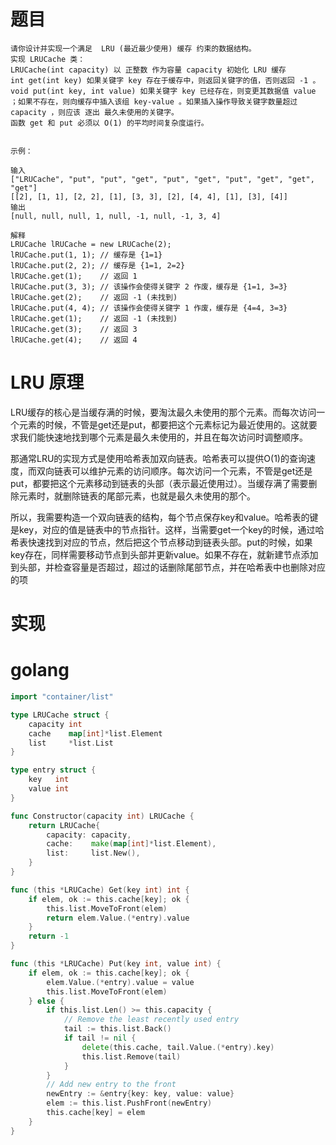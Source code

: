 <!--
 * @Author: JohnJeep
 * @Date: 2025-04-15 11:29:15
 * @LastEditors: JohnJeep
 * @LastEditTime: 2025-04-15 11:31:19
 * @Description: LRU 算法
 * Copyright (c) 2025 by John Jeep, All Rights Reserved. 
-->
# 题目

```
请你设计并实现一个满足  LRU (最近最少使用) 缓存 约束的数据结构。
实现 LRUCache 类：
LRUCache(int capacity) 以 正整数 作为容量 capacity 初始化 LRU 缓存
int get(int key) 如果关键字 key 存在于缓存中，则返回关键字的值，否则返回 -1 。
void put(int key, int value) 如果关键字 key 已经存在，则变更其数据值 value ；如果不存在，则向缓存中插入该组 key-value 。如果插入操作导致关键字数量超过 capacity ，则应该 逐出 最久未使用的关键字。
函数 get 和 put 必须以 O(1) 的平均时间复杂度运行。


示例：

输入
["LRUCache", "put", "put", "get", "put", "get", "put", "get", "get", "get"]
[[2], [1, 1], [2, 2], [1], [3, 3], [2], [4, 4], [1], [3], [4]]
输出
[null, null, null, 1, null, -1, null, -1, 3, 4]

解释
LRUCache lRUCache = new LRUCache(2);
lRUCache.put(1, 1); // 缓存是 {1=1}
lRUCache.put(2, 2); // 缓存是 {1=1, 2=2}
lRUCache.get(1);    // 返回 1
lRUCache.put(3, 3); // 该操作会使得关键字 2 作废，缓存是 {1=1, 3=3}
lRUCache.get(2);    // 返回 -1 (未找到)
lRUCache.put(4, 4); // 该操作会使得关键字 1 作废，缓存是 {4=4, 3=3}
lRUCache.get(1);    // 返回 -1 (未找到)
lRUCache.get(3);    // 返回 3
lRUCache.get(4);    // 返回 4

```


# LRU 原理

LRU缓存的核心是当缓存满的时候，要淘汰最久未使用的那个元素。而每次访问一个元素的时候，不管是get还是put，都要把这个元素标记为最近使用的。这就要求我们能快速地找到哪个元素是最久未使用的，并且在每次访问时调整顺序。

那通常LRU的实现方式是使用哈希表加双向链表。哈希表可以提供O(1)的查询速度，而双向链表可以维护元素的访问顺序。每次访问一个元素，不管是get还是put，都要把这个元素移动到链表的头部（表示最近使用过）。当缓存满了需要删除元素时，就删除链表的尾部元素，也就是最久未使用的那个。

所以，我需要构造一个双向链表的结构，每个节点保存key和value。哈希表的键是key，对应的值是链表中的节点指针。这样，当需要get一个key的时候，通过哈希表快速找到对应的节点，然后把这个节点移动到链表头部。put的时候，如果key存在，同样需要移动节点到头部并更新value。如果不存在，就新建节点添加到头部，并检查容量是否超过，超过的话删除尾部节点，并在哈希表中也删除对应的项

# 实现

# golang

```go
import "container/list"

type LRUCache struct {
    capacity int
    cache    map[int]*list.Element
    list     *list.List
}

type entry struct {
    key   int
    value int
}

func Constructor(capacity int) LRUCache {
    return LRUCache{
        capacity: capacity,
        cache:    make(map[int]*list.Element),
        list:     list.New(),
    }
}

func (this *LRUCache) Get(key int) int {
    if elem, ok := this.cache[key]; ok {
        this.list.MoveToFront(elem)
        return elem.Value.(*entry).value
    }
    return -1
}

func (this *LRUCache) Put(key int, value int) {
    if elem, ok := this.cache[key]; ok {
        elem.Value.(*entry).value = value
        this.list.MoveToFront(elem)
    } else {
        if this.list.Len() >= this.capacity {
            // Remove the least recently used entry
            tail := this.list.Back()
            if tail != nil {
                delete(this.cache, tail.Value.(*entry).key)
                this.list.Remove(tail)
            }
        }
        // Add new entry to the front
        newEntry := &entry{key: key, value: value}
        elem := this.list.PushFront(newEntry)
        this.cache[key] = elem
    }
}
```